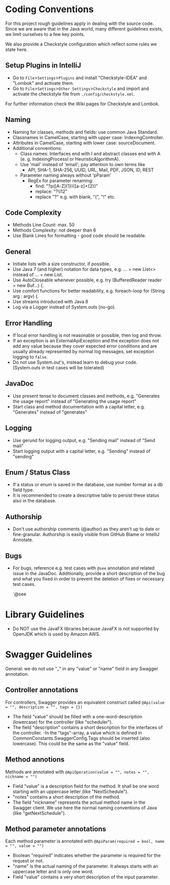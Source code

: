 # Coding Conventions

For this project rough guidelines apply in dealing with the source code. Since we are aware that in the Java world, many different guidelines exists, we limit ourselves to a few key points.

We also provide a Checkstyle configuration which reflect some rules we state here.

## Setup Plugins in IntelliJ 
- Go to `File`>`Settings`>`Plugins` and install "Checkstyle-IDEA" and "Lombok" and activate them.
- Go to `File`>`Settings`>`Other Settings`>`Checkstyle` and import and activate the checkstyle file from `./config/checkstyle.xml`.

For further information check the Wiki pages for Checkstyle and Lombok.

## Naming
- Naming for classes, methods and fields: use common Java Standard.
- Classnames in CamelCase, starting with upper case: IndexingController.
- Attributes in CamelCase, starting with lower case: sourceDocument.
- Additional conventions:
    - Class names: Interfaces end with I and abstract classes end with A (e. g. IndexingProcessI or HeuristicAlgorithmA).
    - Use 'mail' instead of 'email'; pay attention to own terms like
        - API, SHA-1, SHA-256, UUID, URL, Mail, PDF, JSON, ID, REST
  - Parameter naming always without 'pParam'
      - RegEx for parameter renaming: 
          - find:  "\?p([A-Z]{1})([a-z]+{2})"
          - replace: "\?\l$1$2"
          - replace "\?" e.g. with blank, "\(", "\!" etc.

## Code Complexity
- Methods Line Count: max. 50
- Methods Complexity: not deeper than 6
- Use Blank Lines for formatting - good code should be readable.

## General
- Initiate lists with a size constructor, if possible.
- Use Java 7 (and higher) notation for data types, e.g. ... = new List<> instead of ... = new List<String>.
- Use AutoCloseable whenever possible, e.g. try (BufferedReader reader = new Buf...) {.
- Use comfort functions for better readability, e.g. foreach-loop for (String arg : argv) {.
- Use streams introduced with Java 8
- Log via a Logger instead of System.outs (no-go).

## Error Handling
- If local error handling is not reasonable or possible, then log and throw.
- If an exception is an ExternalApiException and the exception does not add any value because they cover expected error conditions and are usually already represented by normal log messages, set exception logging to `false`.
- Do not use System.out's, instead learn to debug your code. (System.outs in test cases will be tolerated)

## JavaDoc
- Use present tense to document classes and methods, e.g. "Generates the usage report" instead of "Generating the usage report"
- Start class and method documentation with a capital letter, e.g. "Generates" instead of "generates"

## Logging
- Use gerund for logging output, e.g. "Sending mail" instead of "Send mail"
- Start logging output with a capital letter, e.g. "Sending" instead of "sending"

## Enum / Status Class
- If a status or enum is saved in the database, use number format as a db field type.
- It is recommended to create a descriptive table to persist these status also in the database.

## Authorship
- Don't use authorship comments (@author) as they aren't up to date or fine-granular. Authorship is easily visible from GitHub Blame or IntelliJ Annotate.

## Bugs
- For bugs, reference e.g. test cases with `@see` annotation and related issue in the JavaDoc. Additionally, provide a short description of the bug and what you fixed in order to prevent the deletion of fixes or necessary test cases.

    `@see <link to issue>

# Library Guidelines

- Do NOT use the JavaFX libraries because JavaFX is not supported by OpenJDK which is used by Amazon AWS.

# Swagger Guidelines

General: we do not use "_" in any "value" or "name" field in any Swagger annotation.

## Controller annotations
For controllers, Swagger provides an equivalent construct called 
`@Api(value = "", description = "", tags = {})`
- The field "value" should be filled with a one-word-description (lowercase) for the controller (like "scheduler").
- The field "description" contains a short description for the interfaces of the controller.
-In the "tags"-array, a value which is defined in CommonConstants.SwaggerConfig.Tags should be inserted (also lowercase). This could be the same as the "value" field.

## Method annotions
Methods are annotated with
`@ApiOperation(value = "", notes = "", nickname = "")`
- Field "value" is a description field for the method. It shall be one word starting with an uppercase letter (like "NextSchedule").
- "notes" contains a short description of the method.
- The field "nickname" represents the actual method name in the Swagger client. We use here the normal naming conventions of Java (like "getNextSchedule").

## Method parameter annotations
Each method parameter is annotated with
`@ApiParam(required = bool, name = "", value = "")`
- Boolean "required" indicates whether the parameter is required for the request or not.
- "name" is the actual naming of the parameter. It always starts with an uppercase letter and is only one word.
- Field "value" contains a very short description of the input parameter.
